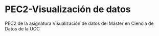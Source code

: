 # PEC2-Visualización de datos
PEC2 de la asignatura Visualización de datos del Máster en Ciencia de Datos de la UOC
